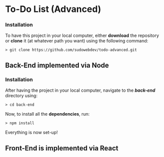 # To-Do List (Advanced)

### Installation

To have this project in your local computer, either **download** the repository or **clone** it (at whatever path you want) using the following command: 
```
> git clone https://github.com/sudowebdev/todo-advanced.git
```

## Back-End implemented via Node

### Installation

After having the project in your local computer, navigate to the ***back-end*** directory using:
```
> cd back-end
```

Now, to install all the **dependencies**, run:
```
> npm install
```

Everything is now set-up!




## Front-End is implemented via React




